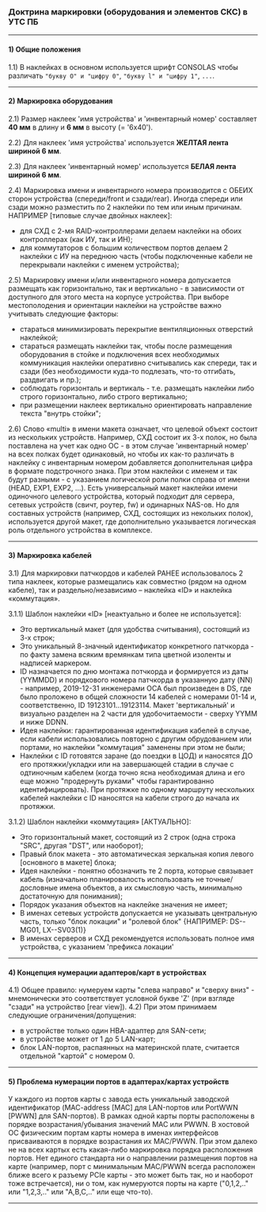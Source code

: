 ### Доктрина маркировки (оборудования и элементов СКС) в УТС ПБ

---
#### 1) Общие положения

1.1) В наклейках в основном используется шрифт CONSOLAS чтобы различать ```"букву O" и "цифру 0"```, ```"букву l" и "цифру 1"```, ```...```.

---
#### 2) Маркировка оборудования

2.1)  Размер наклеек 'имя устройства' и 'инвентарный номер' составляет **40 мм** в длину и **6 мм** в высоту (= '6x40').

2.2) Для наклеек 'имя устройства' используется **ЖЕЛТАЯ лента шириной 6 мм**.

2.3) Для наклеек 'инвентарный номер' используется **БЕЛАЯ лента шириной 6 мм**.

2.4) Маркировка имени и инвентарного номера производится с ОБЕИХ сторон устройства (спереди/front и
сзади/rear). Иногда спереди или сзади можно разместить по 2 наклейки по тем или иным причинам.
НАПРИМЕР [типовые случае двойных наклеек]:
- для СХД с 2-мя RAID-контроллерами делаем наклейки на обоих контроллерах (как ИУ, так и ИН);
- для коммутаторов с большим количеством портов делаем 2 наклейки с ИУ на переднюю часть (чтобы подключенные кабели не перекрывали наклейки с именем устройства); 

2.5) Маркировку имени и/или инвентарного номера допускается размещать как горизонтально, так и
вертикально - в зависимости от доступного для этого места на корпусе устройства. При выборе местополодения и ориентации наклейки на устройстве важно учитывать следующие факторы:
- стараться минимизировать перекрытие вентиляционных отверстий наклейкой;
- стараться размещать наклейки так, чтобы после размещения оборудования в стойке и подключения всех необходимых коммуникация наклейки оперативно считывались как спереди, так и сзади (без необходимости куда-то подлезать, что-то отгибать, раздвигать и пр.);
- соблюдать горизонталь и вертикаль - т.е. размещать наклейки либо строго горизонтально, либо строго вертикально;
- при размещении наклеек вертикально ориентировать направление текста "внутрь стойки"; 

2.6) Слово «multi» в имени макета означает, что целевой объект состоит из нескольких устройств. Например,
СХД состоит их 3-х полок, но была поставлена на учет как одно ОС - в этом случае 'инвентарный номер'
на всех полках будет одинаковый, но чтобы их как-то различать в наклейку c инвентарным номером
добавляется дополнительная цифра в формате подстрочного знака. При этом наклейки с именем и так
будут разными - с указанием логической роли полки справа от имени (HEAD, EXP1, EXP2, ...).
Есть универсальный макет наклейки имени одиночного целевого устройства, который подходит для
сервера, сетевых устройств (свичт, роутер, fw) и одинарных NAS-ов. Но для составных устройств
(например, СХД, состоящих из некольких полок), используется другой макет, где дополнительно
указывается логическая роль отдельного устройства в комплексе.

---
#### 3) Маркировка кабелей

3.1) Для маркировки патчкордов и кабелей РАНЕЕ использовалось 2 типа наклеек, которые размещались как
совместно (рядом на одном кабеле), так и раздельно/независимо – наклейка «ID» и наклейка «коммутация».

3.1.1) Шаблон наклейки «ID» [неактуально и более не используется]:
- Это вертикальный макет (для удобства считывания), состоящий из 3-х строк;
- Это уникальный 8-значный идентификатор конкретного патчкорда - по факту замена всяким
времянкам типа цветной изоленты и надписей маркером.
- ID назначается по дню монтажа потчкорда и формируется из даты (YYMMDD) и порядкового номера патчкорда в указанную дату (NN) - например,
2019-12-31 инженерами ОСА был произведен в DS, где было проложено в общей сложности 14
кабелей с номерами 01-14 и, соответственно, ID 19123101...19123114. Макет 'вертикальный' и
визуально разделен на 2 части для удобочитаемости - сверху YYMM и ниже DDNN.
- Идея наклейки: гарантированная идентификация кабелей в случае, если кабели использовались повторно с другим обрудованием или портами, но наклейки "коммутация" заменены при этом не были;
- Наклейки с ID готовятся заране (до поездки в ЦОД) и наносятся ДО его протяжки/укладки или на завершающей стадии в случае с одтиночным кабелем (когда точно ясна необходимая длина и его еще можно "продернуть руками" чтобы гарантированно идентифицировать). При протяжке по одному маршруту нескольких кабелей наклейки с ID наносятся на кабели строго до начала их протяжки.

3.1.2) Шаблон наклейки «коммутация» [АКТУАЛЬНО]:
- Это горизонтальный макет, состоящий из 2 строк (одна строка "SRC", другая "DST", или наоборот);
- Правый блок макета - это автоматическая зеркальная копия левого [основного в макете] блока;
- Идея наклейки - понятно обозначить те 2 порта, которые связывает кабель (изначально планировалость использовать не точные/дословные имена объектов, а их смысловую часть, минимально достаточную для понимания);
- Порядок указания объектов на наклейке значения не имеет;
- В именах сетевых устройств допускается не указывать центральную часть, только "блок локации" и "ролевой блок" {НАПРИМЕР: DS--MG01, LX--SV03(1)}
- В именах серверов и СХД рекомендуется использовать полное имя устройства, с указанием 'префикса локации'

---
#### 4) Концепция нумерации адаптеров/карт в устройствах
4.1) Общее правило: нумеруем карты "слева направо" и "сверху вниз" - мнемонически это соответствует условной букве 'Z' (при взгляде "сзади" на устройство [rear view]).
4.2) При этом принимаем следующие ограничения/допущения:
- в устройстве только один HBA-адаптер для SAN-сети;
- в устройстве может от 1 до 5 LAN-карт;
- блок LAN-портов, распаянных на материнской плате, считается отдельной "картой" с номером 0.

---
#### 5) Проблема нумерации портов в адаптерах/картах устройств
У каждого из портов карты с завода есть уникальный заводской идентификатор (MAC-address [MAC] для LAN-портов или PortWWN [PWWN] для SAN-портов). В рамках одной карты порты расположены в порядке возрастания/убывания значений MAC или PWWN. В хостовой ОС физическим портам карты номера в именах интерфейсов присваиваются в порядке возрастания их MAC/PWWN. При этом далеко не на всех картых есть какая-либо маркировка порядка расположения портов. Нет единого стандарта ни о направлении размещения портов на карте (например, порт с минимальным MAC/PWWN всегда расположен ближе всего к разъему PCIe карты - это может быть так, но и наоборот тоже встречается), ни о том, как нумеруются порты на карте ("0,1,2,.." или "1,2,3,.." или "А,B,C,.." или еще что-то).

---
